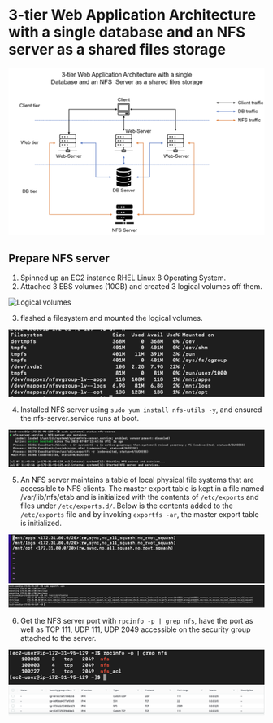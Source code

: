 # 3-tier Web Application Architecture with a single database and an NFS server as a shared files storage

![ Architecture ](https://github.com/klemzi/3-tierWithNFS/blob/main/Images/architecture.png)

## Prepare NFS server
1. Spinned up an EC2 instance RHEL Linux 8 Operating System.
2. Attached 3 EBS volumes (10GB) and created 3 logical volumes off them.
<img width="678" alt="Logical volumes" src="https://user-images.githubusercontent.com/16520677/178125648-ee601e62-68ba-4c1f-ad9f-b1c448240e5c.png">

3. flashed a filesystem and mounted the logical volumes.

![ Mounted ](https://github.com/klemzi/3-tierWithNFS/blob/main/Images/Mounted.png)

4. Installed NFS server using `sudo yum install nfs-utils -y`, and ensured the nfs-server.service runs at boot.

 ![ nfs server running ](https://github.com/klemzi/3-tierWithNFS/blob/main/Images/nfs-server-running.png)
 
5. An NFS server maintains a table of local physical file systems that are accessible to NFS clients. The master export table is kept in a file named /var/lib/nfs/etab and is initialized with the contents of `/etc/exports` and files under `/etc/exports.d/`. Below is the contents added to the `/etc/exports` file and by invoking `exportfs -ar`, the master export table is initialized.

 ![ exports file ](https://github.com/klemzi/3-tierWithNFS/blob/main/Images/exportsfile.png)
 ![ master table ](https://github.com/klemzi/3-tierWithNFS/blob/main/Images/mastertable.png)
 
6. Get the NFS server port with `rpcinfo -p | grep nfs`, have the port as well as TCP 111, UDP 111, UDP 2049 accessible on the security group attached to the server.

 ![ ports ](https://github.com/klemzi/3-tierWithNFS/blob/main/Images/getports.png)
 ![ updated SG ](https://github.com/klemzi/3-tierWithNFS/blob/main/Images/securityGroups.png)

  
